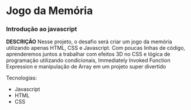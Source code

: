 # Jogo da Memória
### Introdução ao javascript

**DESCRIÇÃO** 
Nesse projeto, o desafio será criar um jogo da memória utilizando apenas HTML, CSS e Javascript. Com poucas linhas de código, aprenderemos juntos a trabalhar com efeitos 3D no CSS e lógica de programação utilizando condicionais, Immediately Invoked Function Expression e manipulação de Array em um projeto super divertido

Tecnologias:
- Javascript
- HTML
- CSS